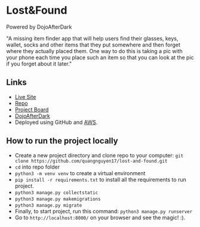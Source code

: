 
# Lost&Found
Powered by DojoAfterDark

"A missing item finder app that will help users find their glasses, keys, wallet, socks and other items that they put somewhere and then forget where they actually placed them. One way to do this is taking a pic with your phone each time you place such an item so that you can look at the pic if you forget about it later."

## Links

- [Live Site](https://lost.dojoafterdark.com)
- [Repo](https://github.com/quangnguyen17/lost-and-found)
- [Project Board](https://github.com/users/quangnguyen17/projects/1)
- [DojoAfterDark](https://dojoafterdark.com)
- Deployed using GitHub and [AWS](https://aws.amazon.com/).

## How to run the project locally

- Create a new project directory and clone repo to your computer: `git clone https://github.com/quangnguyen17/lost-and-found.git`
- `cd` into repo folder
- `python3 -m venv venv` to create a virtual environment
- `pip install -r requirements.txt` to install all the requirements to run project.
- `python3 manage.py collectstatic`
- `python3 manage.py makemigrations`
- `python3 manage.py migrate`
- Finally, to start project, run this command: `python3 manage.py runserver` 
- Go to `http://localhost:8000/` on your browser and see the magic! :).
